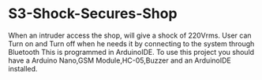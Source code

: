 # S3-Shock-Secures-Shop
When an intruder access the shop, will give a shock of 220Vrms. User can Turn on and Turn off when he needs it by connecting to the system through Bluetooth
This is programmed in ArduinoIDE.
To use this project you should have a Arduino Nano,GSM Module,HC-05,Buzzer and an ArduinoIDE installed.
